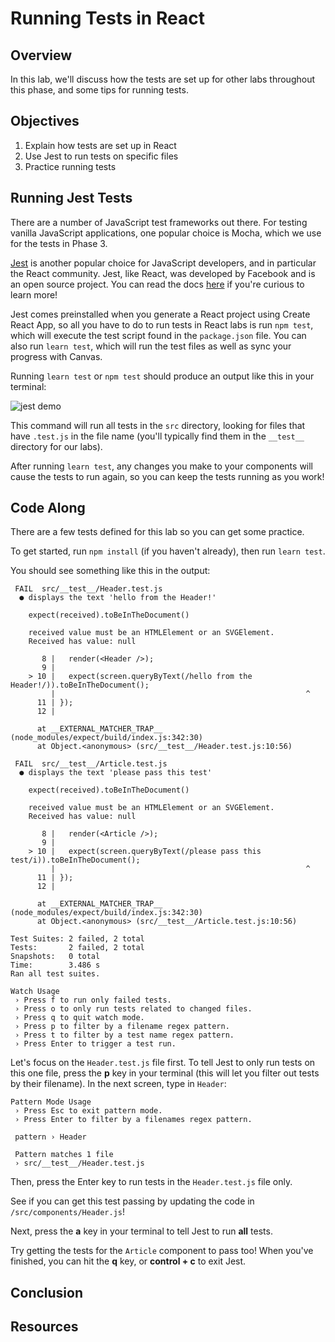 # Running Tests in React

## Overview

In this lab, we'll discuss how the tests are set up for other labs throughout
this phase, and some tips for running tests.

## Objectives

1. Explain how tests are set up in React
2. Use Jest to run tests on specific files
3. Practice running tests

## Running Jest Tests

There are a number of JavaScript test frameworks out there. For testing vanilla
JavaScript applications, one popular choice is Mocha, which we use for the tests
in Phase 3.

[Jest][jest] is another popular choice for JavaScript developers, and in
particular the React community. Jest, like React, was developed by Facebook and
is an open source project. You can read the docs [here][jest] if you're curious
to learn more!

Jest comes preinstalled when you generate a React project using Create React
App, so all you have to do to run tests in React labs is run `npm test`, which
will execute the test script found in the `package.json` file. You can also run
`learn test`, which will run the test files as well as sync your progress with
Canvas.

Running `learn test` or `npm test` should produce an output like this in your
terminal:

![jest demo](https://jestjs.io/img/blog/15-watch.gif)

This command will run all tests in the `src` directory, looking for files that
have `.test.js` in the file name (you'll typically find them in the `__test__`
directory for our labs).

After running `learn test`, any changes you make to your components will cause
the tests to run again, so you can keep the tests running as you work!

## Code Along

There are a few tests defined for this lab so you can get some practice.

To get started, run `npm install` (if you haven't already), then run
`learn test`.

You should see something like this in the output:

```
 FAIL  src/__test__/Header.test.js
  ● displays the text 'hello from the Header!'

    expect(received).toBeInTheDocument()

    received value must be an HTMLElement or an SVGElement.
    Received has value: null

       8 |   render(<Header />);
       9 |
    > 10 |   expect(screen.queryByText(/hello from the Header!/)).toBeInTheDocument();
         |                                                        ^
      11 | });
      12 |

      at __EXTERNAL_MATCHER_TRAP__ (node_modules/expect/build/index.js:342:30)
      at Object.<anonymous> (src/__test__/Header.test.js:10:56)

 FAIL  src/__test__/Article.test.js
  ● displays the text 'please pass this test'

    expect(received).toBeInTheDocument()

    received value must be an HTMLElement or an SVGElement.
    Received has value: null

       8 |   render(<Article />);
       9 |
    > 10 |   expect(screen.queryByText(/please pass this test/i)).toBeInTheDocument();
         |                                                        ^
      11 | });
      12 |

      at __EXTERNAL_MATCHER_TRAP__ (node_modules/expect/build/index.js:342:30)
      at Object.<anonymous> (src/__test__/Article.test.js:10:56)

Test Suites: 2 failed, 2 total
Tests:       2 failed, 2 total
Snapshots:   0 total
Time:        3.486 s
Ran all test suites.

Watch Usage
 › Press f to run only failed tests.
 › Press o to only run tests related to changed files.
 › Press q to quit watch mode.
 › Press p to filter by a filename regex pattern.
 › Press t to filter by a test name regex pattern.
 › Press Enter to trigger a test run.
```

Let's focus on the `Header.test.js` file first. To tell Jest to only run tests
on this one file, press the **p** key in your terminal (this will let you filter
out tests by their filename). In the next screen, type in `Header`:

```
Pattern Mode Usage
 › Press Esc to exit pattern mode.
 › Press Enter to filter by a filenames regex pattern.

 pattern › Header

 Pattern matches 1 file
 › src/__test__/Header.test.js
```

Then, press the Enter key to run tests in the `Header.test.js` file only.

See if you can get this test passing by updating the code in
`/src/components/Header.js`!

Next, press the **a** key in your terminal to tell Jest to run **all** tests.

Try getting the tests for the `Article` component to pass too! When you've
finished, you can hit the **q** key, or **control + c** to exit Jest.

## Conclusion

## Resources

[jest]: https://jestjs.io/
